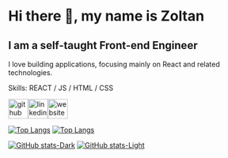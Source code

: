 # Hi there 👋, my name is Zoltan
## I am a self-taught Front-end Engineer
I love building applications, focusing mainly on React and related technologies.

Skills: REACT / JS / HTML / CSS


[<img src='https://cdn.simpleicons.org/github/black/white' alt='github' height='40'>](https://github.com/zwebd)[<img src='https://cdn.simpleicons.org/linkedin/black/white' alt='linkedin' height='40'>](https://www.linkedin.com/in/zoltan-szabo-dev/)[<img src='https://cdn.simpleicons.org/icloud/black/white' alt='website' height='40'>](https://www.zoltandev.com)  

[![Top Langs](https://github-readme-stats.vercel.app/api/top-langs/?username=zwebd\&layout=compact\&theme=dark\&langs_count=8)](https://github.com/zwebd/github-readme-stats#gh-dark-mode-only)
[![Top Langs](https://github-readme-stats.vercel.app/api/top-langs/?username=zwebd\&layout=compact\&theme=default\&langs_count=8)](https://github.com/zwebd/github-readme-stats#gh-light-mode-only)

[![GitHub stats-Dark](https://github-readme-stats.vercel.app/api?username=zwebd\&show_icons=true\&theme=dark\&rank_icon=github\&title_color=79ff97)](https://github.com/zwebd/github-readme-stats#gh-dark-mode-only)
[![GitHub stats-Light](https://github-readme-stats.vercel.app/api?username=zwebd\&show_icons=true\&theme=vue\&rank_icon=github)](https://github.com/zwebd/github-readme-stats#gh-light-mode-only)



